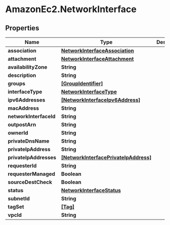 # AmazonEc2.NetworkInterface

## Properties

Name | Type | Description | Notes
------------ | ------------- | ------------- | -------------
**association** | [**NetworkInterfaceAssociation**](NetworkInterfaceAssociation.md) |  | [optional] 
**attachment** | [**NetworkInterfaceAttachment**](NetworkInterfaceAttachment.md) |  | [optional] 
**availabilityZone** | **String** |  | [optional] 
**description** | **String** |  | [optional] 
**groups** | [**[GroupIdentifier]**](GroupIdentifier.md) |  | [optional] 
**interfaceType** | [**NetworkInterfaceType**](NetworkInterfaceType.md) |  | [optional] 
**ipv6Addresses** | [**[NetworkInterfaceIpv6Address]**](NetworkInterfaceIpv6Address.md) |  | [optional] 
**macAddress** | **String** |  | [optional] 
**networkInterfaceId** | **String** |  | [optional] 
**outpostArn** | **String** |  | [optional] 
**ownerId** | **String** |  | [optional] 
**privateDnsName** | **String** |  | [optional] 
**privateIpAddress** | **String** |  | [optional] 
**privateIpAddresses** | [**[NetworkInterfacePrivateIpAddress]**](NetworkInterfacePrivateIpAddress.md) |  | [optional] 
**requesterId** | **String** |  | [optional] 
**requesterManaged** | **Boolean** |  | [optional] 
**sourceDestCheck** | **Boolean** |  | [optional] 
**status** | [**NetworkInterfaceStatus**](NetworkInterfaceStatus.md) |  | [optional] 
**subnetId** | **String** |  | [optional] 
**tagSet** | [**[Tag]**](Tag.md) |  | [optional] 
**vpcId** | **String** |  | [optional] 


